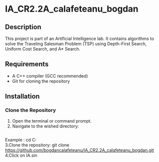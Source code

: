 # IA_CR2.2A_calafeteanu_bogdan

## Description
This project is part of an Artificial Intelligence lab. It contains algorithms to solve the Traveling Salesman Problem (TSP) using Depth-First Search, Uniform Cost Search, and A* Search.

## Requirements
- A C++ compiler (GCC recommended)
- Git for cloning the repository

## Installation

### Clone the Repository
1. Open the terminal or command prompt.
2. Navigate to the wished directory:
   ```bash
  Example :
  cd C:\
3.Clone the repository:
git clone https://github.com/bogdancalafeteanu/IA_CR2.2A_calafeteanu_bogdan.git
4.Click on IA.sin
